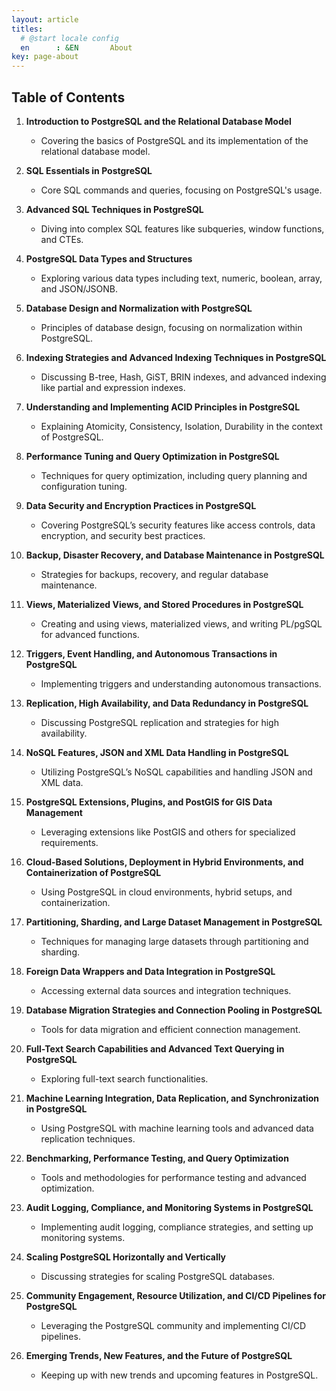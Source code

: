 ```yaml
---
layout: article
titles:
  # @start locale config
  en      : &EN       About
key: page-about
---
```



## Table of Contents

1. **Introduction to PostgreSQL and the Relational Database Model**
   - Covering the basics of PostgreSQL and its implementation of the relational database model.

2. **SQL Essentials in PostgreSQL**
   - Core SQL commands and queries, focusing on PostgreSQL's usage.

3. **Advanced SQL Techniques in PostgreSQL**
   - Diving into complex SQL features like subqueries, window functions, and CTEs.

4. **PostgreSQL Data Types and Structures**
   - Exploring various data types including text, numeric, boolean, array, and JSON/JSONB.

5. **Database Design and Normalization with PostgreSQL**
   - Principles of database design, focusing on normalization within PostgreSQL.

6. **Indexing Strategies and Advanced Indexing Techniques in PostgreSQL**
   - Discussing B-tree, Hash, GiST, BRIN indexes, and advanced indexing like partial and expression indexes.

7. **Understanding and Implementing ACID Principles in PostgreSQL**
   - Explaining Atomicity, Consistency, Isolation, Durability in the context of PostgreSQL.

8. **Performance Tuning and Query Optimization in PostgreSQL**
   - Techniques for query optimization, including query planning and configuration tuning.

9. **Data Security and Encryption Practices in PostgreSQL**
   - Covering PostgreSQL’s security features like access controls, data encryption, and security best practices.

10. **Backup, Disaster Recovery, and Database Maintenance in PostgreSQL**
    - Strategies for backups, recovery, and regular database maintenance.

11. **Views, Materialized Views, and Stored Procedures in PostgreSQL**
    - Creating and using views, materialized views, and writing PL/pgSQL for advanced functions.

12. **Triggers, Event Handling, and Autonomous Transactions in PostgreSQL**
    - Implementing triggers and understanding autonomous transactions.

13. **Replication, High Availability, and Data Redundancy in PostgreSQL**
    - Discussing PostgreSQL replication and strategies for high availability.

14. **NoSQL Features, JSON and XML Data Handling in PostgreSQL**
    - Utilizing PostgreSQL’s NoSQL capabilities and handling JSON and XML data.

15. **PostgreSQL Extensions, Plugins, and PostGIS for GIS Data Management**
    - Leveraging extensions like PostGIS and others for specialized requirements.

16. **Cloud-Based Solutions, Deployment in Hybrid Environments, and Containerization of PostgreSQL**
    - Using PostgreSQL in cloud environments, hybrid setups, and containerization.

17. **Partitioning, Sharding, and Large Dataset Management in PostgreSQL**
    - Techniques for managing large datasets through partitioning and sharding.

18. **Foreign Data Wrappers and Data Integration in PostgreSQL**
    - Accessing external data sources and integration techniques.

19. **Database Migration Strategies and Connection Pooling in PostgreSQL**
    - Tools for data migration and efficient connection management.

20. **Full-Text Search Capabilities and Advanced Text Querying in PostgreSQL**
    - Exploring full-text search functionalities.

21. **Machine Learning Integration, Data Replication, and Synchronization in PostgreSQL**
    - Using PostgreSQL with machine learning tools and advanced data replication techniques.

22. **Benchmarking, Performance Testing, and Query Optimization**
    - Tools and methodologies for performance testing and advanced optimization.

23. **Audit Logging, Compliance, and Monitoring Systems in PostgreSQL**
    - Implementing audit logging, compliance strategies, and setting up monitoring systems.

24. **Scaling PostgreSQL Horizontally and Vertically**
    - Discussing strategies for scaling PostgreSQL databases.

25. **Community Engagement, Resource Utilization, and CI/CD Pipelines for PostgreSQL**
    - Leveraging the PostgreSQL community and implementing CI/CD pipelines.

26. **Emerging Trends, New Features, and the Future of PostgreSQL**
    - Keeping up with new trends and upcoming features in PostgreSQL.
